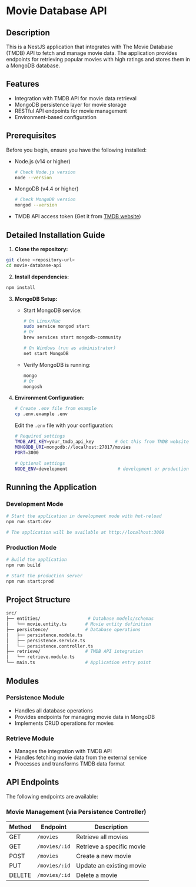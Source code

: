 # Movie Database API

## Description

This is a NestJS application that integrates with The Movie Database (TMDB) API to fetch and manage movie data. The application provides endpoints for retrieving popular movies with high ratings and stores them in a MongoDB database.

## Features

- Integration with TMDB API for movie data retrieval
- MongoDB persistence layer for movie storage
- RESTful API endpoints for movie management
- Environment-based configuration

## Prerequisites

Before you begin, ensure you have the following installed:
- Node.js (v14 or higher)
  ```bash
  # Check Node.js version
  node --version
  ```
- MongoDB (v4.4 or higher)
  ```bash
  # Check MongoDB version
  mongod --version
  ```
- TMDB API access token (Get it from [TMDB website](https://www.themoviedb.org/documentation/api))

## Detailed Installation Guide

1. **Clone the repository:**
```bash
git clone <repository-url>
cd movie-database-api
```

2. **Install dependencies:**
```bash
npm install
```

3. **MongoDB Setup:**
   - Start MongoDB service:
     ```bash
     # On Linux/Mac
     sudo service mongod start
     # Or
     brew services start mongodb-community

     # On Windows (run as administrator)
     net start MongoDB
     ```
   - Verify MongoDB is running:
     ```bash
     mongo
     # Or
     mongosh
     ```

4. **Environment Configuration:**
   ```bash
   # Create .env file from example
   cp .env.example .env
   ```

   Edit the `.env` file with your configuration:
   ```bash
   # Required settings
   TMDB_API_KEY=your_tmdb_api_key        # Get this from TMDB website
   MONGODB_URI=mongodb://localhost:27017/movies
   PORT=3000

   # Optional settings
   NODE_ENV=development                   # development or production
   ```

## Running the Application

### Development Mode
```bash
# Start the application in development mode with hot-reload
npm run start:dev

# The application will be available at http://localhost:3000
```

### Production Mode
```bash
# Build the application
npm run build

# Start the production server
npm run start:prod
```

## Project Structure

```bash
src/
├── entities/                  # Database models/schemas
│   └── movie.entity.ts       # Movie entity definition
├── persistence/              # Database operations
│   ├── persistence.module.ts
│   ├── persistence.service.ts
│   └── persistence.controller.ts
├── retrieve/                 # TMDB API integration
│   └── retrieve.module.ts
└── main.ts                   # Application entry point
```

## Modules

### Persistence Module
- Handles all database operations
- Provides endpoints for managing movie data in MongoDB
- Implements CRUD operations for movies

### Retrieve Module
- Manages the integration with TMDB API
- Handles fetching movie data from the external service
- Processes and transforms TMDB data format

## API Endpoints

The following endpoints are available:

### Movie Management (via Persistence Controller)
| Method | Endpoint | Description |
|--------|----------|-------------|
| GET | `/movies` | Retrieve all movies |
| GET | `/movies/:id` | Retrieve a specific movie |
| POST | `/movies` | Create a new movie |
| PUT | `/movies/:id` | Update an existing movie |
| DELETE | `/movies/:id` | Delete a movie |
